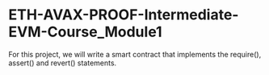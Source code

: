# ETH-AVAX-PROOF-Intermediate-EVM-Course_Module1
For this project, we will write a smart contract that implements the require(), assert() and revert() statements.
